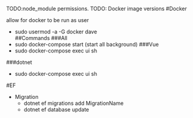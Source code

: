 TODO:node_module permissions.
TODO: Docker image versions
#Docker

allow for docker to be run as user
* sudo usermod -a -G docker dave                                                                                
##Commands
###All
* sudo docker-compose start (start all background)
###Vue
* sudo docker-compose exec ui sh

###dotnet
* sudo docker-compose exec ui sh

#EF

* Migration
  * dotnet ef migrations add MigrationName
  * dotnet ef database update
